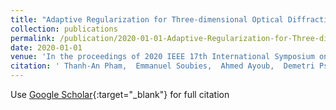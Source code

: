 ```yaml
---
title: "Adaptive Regularization for Three-dimensional Optical Diffraction Tomography"
collection: publications
permalink: /publication/2020-01-01-Adaptive-Regularization-for-Three-dimensional-Optical-Diffraction-Tomography
date: 2020-01-01
venue: 'In the proceedings of 2020 IEEE 17th International Symposium on Biomedical Imaging (ISBI 2020)'
citation: ' Thanh-An Pham,  Emmanuel Soubies,  Ahmed Ayoub,  Demetri Psaltis,  Michael Unser, &quot;Adaptive Regularization for Three-dimensional Optical Diffraction Tomography.&quot; In the proceedings of 2020 IEEE 17th International Symposium on Biomedical Imaging (ISBI 2020), 2020.'
---
```

Use [Google Scholar](https://scholar.google.com/scholar?q=Adaptive+Regularization+for+Three+dimensional+Optical+Diffraction+Tomography){:target="_blank"} for full citation